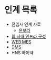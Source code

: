 # 인계 목록
- 전임자 인계 자료
  - [윤보라](https://github.com/isos-consulting/feto/tree/main/docs/%EC%9C%A4%EB%B3%B4%EB%9D%BC)
- [웹 사내 인프라 구성](https://github.com/isos-consulting/feto/blob/main/docs/infrastructure.md)
- [WEB MES](https://github.com/isos-consulting/feto/blob/main/docs/WEB%20MES.md)
- [DMS](https://github.com/isos-consulting/feto/blob/main/docs/DMS.md)
- HNS 하이텍
